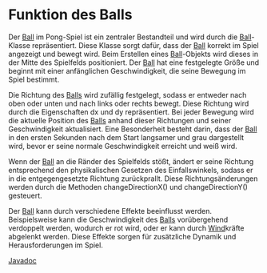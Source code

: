 # Funktion des Balls

Der [Ball](Ball.md) im Pong-Spiel ist ein zentraler Bestandteil und wird durch die [Ball](Ball.md)-Klasse repräsentiert. Diese Klasse sorgt dafür, dass der [Ball](Ball.md) korrekt im Spiel angezeigt und bewegt wird. Beim Erstellen eines [Ball](Ball.md)-Objekts wird dieses in der Mitte des Spielfelds positioniert. Der [Ball](Ball.md) hat eine festgelegte Größe und beginnt mit einer anfänglichen Geschwindigkeit, die seine Bewegung im Spiel bestimmt.

Die Richtung des [Balls](Ball.md) wird zufällig festgelegt, sodass er entweder nach oben oder unten und nach links oder rechts bewegt. Diese Richtung wird durch die Eigenschaften dx und dy repräsentiert. Bei jeder Bewegung wird die aktuelle Position des [Balls](Ball.md) anhand dieser Richtungen und seiner Geschwindigkeit aktualisiert. Eine Besonderheit besteht darin, dass der [Ball](Ball.md) in den ersten Sekunden nach dem Start langsamer und grau dargestellt wird, bevor er seine normale Geschwindigkeit erreicht und weiß wird.

Wenn der [Ball](Ball.md) an die Ränder des Spielfelds stößt, ändert er seine Richtung entsprechend den physikalischen Gesetzen des Einfallswinkels, sodass er in die entgegengesetzte Richtung zurückprallt. Diese Richtungsänderungen werden durch die Methoden changeDirectionX() und changeDirectionY() gesteuert.

Der [Ball](Ball.md) kann durch verschiedene Effekte beeinflusst werden. Beispielsweise kann die Geschwindigkeit des [Balls](Ball.md) vorübergehend verdoppelt werden, wodurch er rot wird, oder er kann durch [Wind](Wind.md)kräfte abgelenkt werden. Diese Effekte sorgen für zusätzliche Dynamik und Herausforderungen im Spiel.

[Javadoc](Pong/src/ch/teko/loefflee/BallDoc.java)
